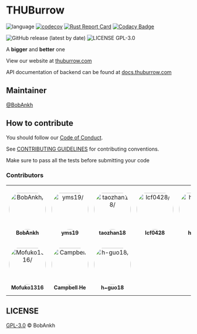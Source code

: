 # THUBurrow

![language](https://img.shields.io/github/languages/top/BobAnkh/THUBurrow?logo=rust&logoColor=orange)
[![codecov](https://codecov.io/gh/BobAnkh/THUBurrow/branch/main/graph/badge.svg?token=7QP055B1UK)](https://codecov.io/gh/BobAnkh/THUBurrow)
[![Rust Report Card](https://rust-reportcard.xuri.me/badge/github.com/BobAnkh/THUBurrow)](https://rust-reportcard.xuri.me/report/github.com/BobAnkh/THUBurrow)
[![Codacy Badge](https://app.codacy.com/project/badge/Grade/862ff67005124246a0811c1f8e47ea6d)](https://www.codacy.com/gh/BobAnkh/THUBurrow/dashboard?utm_source=github.com&amp;utm_medium=referral&amp;utm_content=BobAnkh/THUBurrow&amp;utm_campaign=Badge_Grade)

![GitHub release (latest by date)](https://img.shields.io/github/v/release/BobAnkh/THUBurrow?color=orange&logo=github-actions)
![LICENSE GPL-3.0](https://img.shields.io/github/license/BobAnkh/THUBurrow?logo=gpl)

A **bigger** and **better** one

View our website at [thuburrow.com](https://thuburrow.com)

API documentation of backend can be found at [docs.thuburrow.com](https://docs.thuburrow.com)

## Maintainer

[@BobAnkh](https://github.com/BobAnkh)

## How to contribute

You should follow our [Code of Conduct](/CODE_OF_CONDUCT.md).

See [CONTRIBUTING GUIDELINES](/CONTRIBUTING.md) for contributing conventions.

Make sure to pass all the tests before submitting your code

### Contributors

<table>
<tr>
    <td align="center" style="word-wrap: break-word; width: 150.0; height: 150.0">
        <a href=https://github.com/BobAnkh>
            <img src=https://avatars.githubusercontent.com/u/44333669?v=4 width="100;"  style="border-radius:50%;align-items:center;justify-content:center;overflow:hidden;padding-top:10px" alt=BobAnkh/>
            <br />
            <sub style="font-size:14px"><b>BobAnkh</b></sub>
        </a>
    </td>
    <td align="center" style="word-wrap: break-word; width: 150.0; height: 150.0">
        <a href=https://github.com/yms19>
            <img src=https://avatars.githubusercontent.com/u/66866460?v=4 width="100;"  style="border-radius:50%;align-items:center;justify-content:center;overflow:hidden;padding-top:10px" alt=yms19/>
            <br />
            <sub style="font-size:14px"><b>yms19</b></sub>
        </a>
    </td>
    <td align="center" style="word-wrap: break-word; width: 150.0; height: 150.0">
        <a href=https://github.com/taozhan18>
            <img src=https://avatars.githubusercontent.com/u/91649276?v=4 width="100;"  style="border-radius:50%;align-items:center;justify-content:center;overflow:hidden;padding-top:10px" alt=taozhan18/>
            <br />
            <sub style="font-size:14px"><b>taozhan18</b></sub>
        </a>
    </td>
    <td align="center" style="word-wrap: break-word; width: 150.0; height: 150.0">
        <a href=https://github.com/lcf0428>
            <img src=https://avatars.githubusercontent.com/u/91649383?v=4 width="100;"  style="border-radius:50%;align-items:center;justify-content:center;overflow:hidden;padding-top:10px" alt=lcf0428/>
            <br />
            <sub style="font-size:14px"><b>lcf0428</b></sub>
        </a>
    </td>
    <td align="center" style="word-wrap: break-word; width: 150.0; height: 150.0">
        <a href=https://github.com/hukz18>
            <img src=https://avatars.githubusercontent.com/u/49591637?v=4 width="100;"  style="border-radius:50%;align-items:center;justify-content:center;overflow:hidden;padding-top:10px" alt=hukz18/>
            <br />
            <sub style="font-size:14px"><b>hukz18</b></sub>
        </a>
    </td>
    <td align="center" style="word-wrap: break-word; width: 150.0; height: 150.0">
        <a href=https://github.com/ggbot123>
            <img src=https://avatars.githubusercontent.com/u/91649311?v=4 width="100;"  style="border-radius:50%;align-items:center;justify-content:center;overflow:hidden;padding-top:10px" alt=ggbot123/>
            <br />
            <sub style="font-size:14px"><b>ggbot123</b></sub>
        </a>
    </td>
</tr>
<tr>
    <td align="center" style="word-wrap: break-word; width: 150.0; height: 150.0">
        <a href=https://github.com/Mofuko1316>
            <img src=https://avatars.githubusercontent.com/u/55481739?v=4 width="100;"  style="border-radius:50%;align-items:center;justify-content:center;overflow:hidden;padding-top:10px" alt=Mofuko1316/>
            <br />
            <sub style="font-size:14px"><b>Mofuko1316</b></sub>
        </a>
    </td>
    <td align="center" style="word-wrap: break-word; width: 150.0; height: 150.0">
        <a href=https://github.com/duskmoon314>
            <img src=https://avatars.githubusercontent.com/u/20477228?v=4 width="100;"  style="border-radius:50%;align-items:center;justify-content:center;overflow:hidden;padding-top:10px" alt=Campbell He/>
            <br />
            <sub style="font-size:14px"><b>Campbell He</b></sub>
        </a>
    </td>
    <td align="center" style="word-wrap: break-word; width: 150.0; height: 150.0">
        <a href=https://github.com/h-guo18>
            <img src=https://avatars.githubusercontent.com/u/67671475?v=4 width="100;"  style="border-radius:50%;align-items:center;justify-content:center;overflow:hidden;padding-top:10px" alt=h-guo18/>
            <br />
            <sub style="font-size:14px"><b>h-guo18</b></sub>
        </a>
    </td>
</tr>
</table>

## LICENSE

[GPL-3.0](/LICENSE) © BobAnkh

